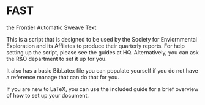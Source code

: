 # FAST
the Frontier Automatic Sweave Text

This is a script that is designed to be used by the Society for Enviornmental Exploration and its Affilates to produce their quarterly reports. 
For help setting up the script, please see the guides at HQ. Alternatively, you can ask the R&O department to set it up for you.

It also has a basic BibLatex file you can populate yourself if you do not have a reference manage that can do that for you. 

If you are new to LaTeX, you can use the included guide for a brief overview of how to set up your document.
